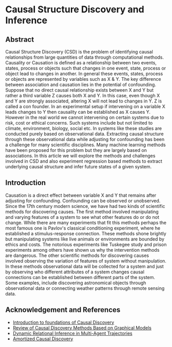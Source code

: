 # Causal Structure Discovery and Inference
## Abstract
Causal Structure Discovery (CSD) is the problem of identifying causal relationships from large quantities of data through computational methods. 
Causality or Causation is defined as a relationship between two events, states, process or objects such that changes in one event, state, process or object lead to changes in another. 
In general these events, states, process or objects are represented by variables such as X & Y. The key difference between association and causation lies in the potential of confounding. 
Suppose that no direct causal relationship exists between X and Y but rather a third variable Z causes both X and Y. 
In this case, even though X and Y are strongly associated, altering X will not lead to changes in Y. Z is called a con founder. 
In an experimental setup if intervening on a variable X leads changes to Y then causality can be established as X causes Y. 
However in the real world we cannot intervening on certain systems due to risk, cost or ethical concerns. 
Such systems include but not limited to climate, environment, biology, social etc. 
In systems like these studies are conducted purely based on observational data. 
Extracting causal structure through these observational data while adjusting for confounding has been a challenge for many scientific disciplines. 
Many machine learning methods have been proposed for this problem but they are largely based on associations. 
In this article we will explore the methods and challenges involved in CSD and also experiment regression based methods to extract underlying causal structure and infer future states of a given system.

## Introduction
Causation is a direct effect between variable X and Y that remains after adjusting for confounding. Confounding can be observed or unobserved. 
Since the 17th century modern science, we have had two kinds of scientific methods for discovering causes. 
The first method involved manipulating and varying features of a system to see what other features do or do not change. 
While there are many experiments that fit this methods perhaps the most famous one is Pavlov's classical conditioning experiment, where he established a stimulus-response connection. 
These methods shone brightly but manipulating systems like live animals or environments are bounded by ethics and costs. The notorious experiments like Tuskegee study and prison experiments among others have shown us why the intervention methods are dangerous. 
The other scientific methods for discovering causes involved observing the variation of features of system without manipulation. 
In these methods observational data will be collected for a system and just by observing who different attributes of a system changes causal connections can be established between different parts of the system. 
Some examples, include discovering astronomical objects through observational data or connecting weather patterns through remote sensing data.

## Acknowledgement and References
* [Introduction to foundations of Causal Discovery](https://link.springer.com/article/10.1007/s41060-016-0038-6)
* [Review of Causal Discovery Methods Based on Graphical Models](https://www.ncbi.nlm.nih.gov/pmc/articles/PMC6558187/)
* [Dynamic Relational Inference in Multi-Agent Trajectories](https://arxiv.org/abs/2007.13524)
* [Amortized Causal Discovery](https://arxiv.org/abs/2006.10833)